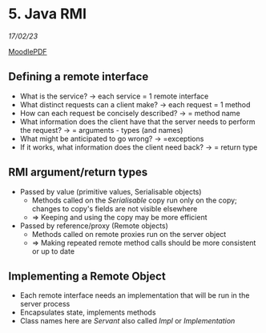 # 5. Java RMI
_17/02/23_

[MoodlePDF](https://moodle.nottingham.ac.uk/pluginfile.php/9375264/mod_page/content/2/06%20Java%20RMI%20by%20example.pdf)
## Defining a remote interface
- What is the service? -> each service = 1 remote interface
- What distinct requests can a client make? -> each request = 1 method
- How can each request be concisely described? -> = method name
- What information does the client have that the server needs to perform the request? -> = arguments - types (and names)
- What might be anticipated to go wrong? -> =exceptions
- If it works, what information does the client need back? -> = return type

## RMI argument/return types
- Passed by value (primitive values, Serialisable objects)
	- Methods called on the *Serialisable* copy run only on the copy; changes to copy's fields are not visible elsewhere
	- => Keeping and using the copy may be more efficient
- Passed by reference/proxy (Remote objects)
	- Methods called on remote proxies run on the server object
	- => Making repeated remote method calls should be more consistent or up to date

## Implementing a Remote Object
- Each remote interface needs an implementation that will be run in the server process
- Encapsulates state, implements methods
- Class names here are *Servant* also called *Impl* or *Implementation*
